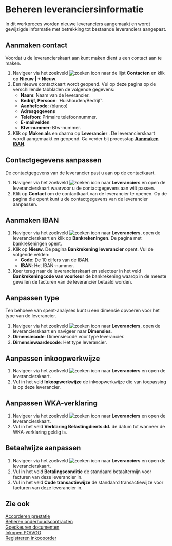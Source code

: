 # Beheren leveranciersinformatie

In dit werkproces worden nieuwe leveranciers aangemaakt en wordt gewijzigde informatie met betrekking tot bestaande leveranciers aangepast.

## Aanmaken contact

Voordat u de leverancierskaart aan kunt maken dient u een contact aan te maken.

1. Navigeer via het zoekveld ![zoeken icon](/assets/images/zoeken.png "zoeken icon") naar de lijst **Contacten** en klik op **Nieuw | + Nieuw**.
2. Een nieuwe contactkaart wordt geopend. Vul op deze pagina op de verschillende tabbladen de volgende gegevens:
    - **Naam**: Naam van de leverancier.
    - **Bedrijf, Persoon**: 'Huishouden/Bedrijf'.
    - **Aanhefcode**: (blanco)
    - **Adresgegevens**
    - **Telefoon**: Primaire telefoonnummer.
    - **E-mailvelden**
    - **Btw-nummer**: Btw-nummer.
3. Klik op **Maken als** en daarna op **Leverancier** . De leverancierskaart wordt aangemaakt en geopend. Ga verder bij processtap **[Aanmaken IBAN](#aanmaken-iban)**.

## Contactgegevens aanpassen

De contactgegevens van de leverancier past u aan op de contactkaart.

1. Navigeer via het zoekveld ![zoeken icon](/assets/images/zoeken.png "zoeken icon") naar **Leveranciers** en open de leverancierskaart waarvoor u de contactgegevens aan wilt passen.
2. Klik op **Contact** om de contactkaart van de leverancier te openen. Op de pagina die opent kunt u de contactgegevens van de leverancier aanpassen.

## Aanmaken IBAN

1. Navigeer via het zoekveld ![zoeken icon](/assets/images/zoeken.png "zoeken icon") naar **Leveranciers**, open de leverancierskaart en klik op **Bankrekeningen**. De pagina met bankrekeningen opent.
2. Klik op **Nieuw**. De pagina **Bankrekening leverancier** opent. Vul de volgende velden:
    - **Code**: De 10 cijfers van de IBAN.
    - **IBAN**: Het IBAN-nummer.
3. Keer terug naar de leverancierskaart en selecteer in het veld **Bankrekeningcode van voorkeur** de bankrekening waarop in de meeste gevallen de facturen van de leverancier betaald worden.

## Aanpassen type

Ten behoeve van spent-analyses kunt u een dimensie opvoeren voor het type van de leverancier.

1. Navigeer via het zoekveld ![zoeken icon](/assets/images/zoeken.png "zoeken icon") naar **Leveranciers**, open de leverancierskaart en navigeer naar **Dimensies**.
2. **Dimensiecode**: Dimensiecode voor type leverancier.
3. **Dimensiewaardecode**: Het type leverancier.

## Aanpassen inkoopwerkwijze

1. Navigeer via het zoekveld ![zoeken icon](/assets/images/zoeken.png "zoeken icon") naar **Leveranciers** en open de leverancierskaart.
2. Vul in het veld **Inkoopwerkwijze** de inkoopwerkwijze die van toepassing is op deze leverancier.

## Aanpassen WKA-verklaring

1. Navigeer via het zoekveld ![zoeken icon](/assets/images/zoeken.png "zoeken icon") naar **Leveranciers** en open de leverancierskaart.
2. Vul in het veld **Verklaring Belastingdients dd.** de datum tot wanneer de WKA-verklaring geldig is.

## Betaalwijze aanpassen

1. Navigeer via het zoekveld ![zoeken icon](/assets/images/zoeken.png "zoeken icon") naar **Leveranciers** en open de leverancierskaart.
2. Vul in het veld **Betalingsconditie** de standaard betaaltermijn voor facturen van deze leverancier in.
3. Vul in het veld **Code transactiewijze** de standaard transactiewijze voor facturen van deze leverancier in.

## Zie ook

[Accorderen prestatie](../accorderen-prestatie/)  
[Beheren onderhoudscontracten](../beheren-onderhoudscontracten/)  
[Goedkeuren documenten](../goedkeuren-documenten/)  
[Inkopen PO/VGO](../inkopen-po-vgo/)  
[Registreren inkooporder](../registreren-inkooporder/)  

